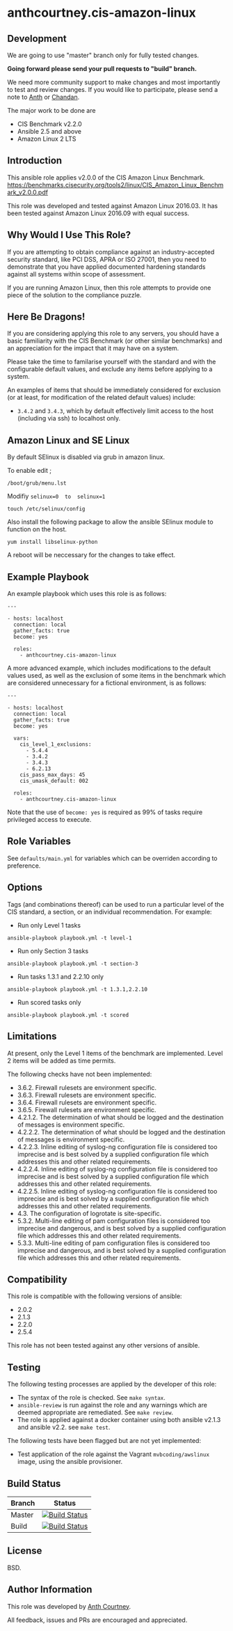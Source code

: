 anthcourtney.cis-amazon-linux
=========

Development
-------------
We are going to use "master" branch only for fully tested changes. 

**Going forward please send your pull requests to "build" branch.**

We need more community support to make changes and most importantly to test and review changes. If you would like to participate, please send a note to [Anth](https://github.com/anthcourtney) or [Chandan](https://github.com/chandanchowdhury).

The major work to be done are
* CIS Benchmark v2.2.0
* Ansible 2.5 and above
* Amazon Linux 2 LTS

Introduction
------------

This ansible role applies v2.0.0 of the CIS Amazon Linux Benchmark. <https://benchmarks.cisecurity.org/tools2/linux/CIS_Amazon_Linux_Benchmark_v2.0.0.pdf>

This role was developed and tested against Amazon Linux 2016.03. It has been tested against Amazon Linux 2016.09 with equal success.

Why Would I Use This Role?
--------------------------

If you are attempting to obtain compliance against an industry-accepted security standard, like PCI DSS, APRA or ISO 27001, then you need to demonstrate that you have applied documented hardening standards against all systems within scope of assessment.

If you are running Amazon Linux, then this role attempts to provide one piece of the solution to the compliance puzzle.

Here Be Dragons!
----------------

If you are considering applying this role to any servers, you should have a basic familiarity with the CIS Benchmark (or other similar benchmarks) and an appreciation for the impact that it may have on a system.

Please take the time to familarise yourself with the standard and with the configurable default values, and exclude any items before applying to a system.

An examples of items that should be immediately considered for exclusion (or at least, for modification of the related default values) include:

* ```3.4.2``` and ```3.4.3```, which by default effectively limit access to the host (including via ssh) to localhost only.

Amazon Linux and SE Linux
----------------
By default SElinux is disabled via grub in amazon linux.

To enable edit ;

```/boot/grub/menu.lst```

Modifiy ```selinux=0  to  selinux=1```

```touch /etc/selinux/config```

Also install the following package to allow the ansible SElinux module to function on the host.

```yum install libselinux-python```

A reboot will be neccessary for the changes to take effect.


Example Playbook
----------------

An example playbook which uses this role is as follows:

```
---

- hosts: localhost
  connection: local
  gather_facts: true
  become: yes

  roles:
    - anthcourtney.cis-amazon-linux
```

A more advanced example, which includes modifications to the default values used, as well as the exclusion of some items in the benchmark which are considered unnecessary for a fictional environment, is as follows:

```
---

- hosts: localhost
  connection: local
  gather_facts: true
  become: yes

  vars:
    cis_level_1_exclusions:
      - 5.4.4
      - 3.4.2
      - 3.4.3
      - 6.2.13   
    cis_pass_max_days: 45
    cis_umask_default: 002
 
  roles:
    - anthcourtney.cis-amazon-linux

```

Note that the use of ```become: yes``` is required as 99% of tasks require privileged access to execute.

Role Variables
--------------

See ```defaults/main.yml``` for variables which can be overriden according to preference.

Options
-------

Tags (and combinations thereof) can be used to run a particular level of the CIS standard, a section, or an individual recommendation. For example:

* Run only Level 1 tasks

```
ansible-playbook playbook.yml -t level-1
```

* Run only Section 3 tasks

```
ansible-playbook playbook.yml -t section-3
```

* Run tasks 1.3.1 and 2.2.10 only

```
ansible-playbook playbook.yml -t 1.3.1,2.2.10
```

* Run scored tasks only

```
ansible-playbook playbook.yml -t scored
```

Limitations
-----------

At present, only the Level 1 items of the benchmark are implemented. Level 2 items will be added as time permits.

The following checks have not been implemented:

* 3.6.2. Firewall rulesets are environment specific.
* 3.6.3. Firewall rulesets are environment specific.
* 3.6.4. Firewall rulesets are environment specific.
* 3.6.5. Firewall rulesets are environment specific.
* 4.2.1.2. The determination of what should be logged and the destination of messages is environment specific.
* 4.2.2.2. The determination of what should be logged and the destination of messages is environment specific.
* 4.2.2.3. Inline editing of syslog-ng configuration file is considered too imprecise and is best solved by a supplied configuration file which addresses this and other related requirements.
* 4.2.2.4. Inline editing of syslog-ng configuration file is considered too imprecise and is best solved by a supplied configuration file which addresses this and other related requirements.
* 4.2.2.5. Inline editing of syslog-ng configuration file is considered too imprecise and is best solved by a supplied configuration file which addresses this and other related requirements.
* 4.3. The configuration of logrotate is site-specific.
* 5.3.2. Multi-line editing of pam configuration files is considered too imprecise and dangerous, and is best solved by a supplied configuration file which addresses this and other related requirements.
* 5.3.3. Multi-line editing of pam configuration files is considered too imprecise and dangerous, and is best solved by a supplied configuration file which addresses this and other related requirements.

Compatibility
-------------

This role is compatible with the following versions of ansible:

* 2.0.2
* 2.1.3
* 2.2.0
* 2.5.4

This role has not been tested against any other versions of ansible.

Testing
-------

The following testing processes are applied by the developer of this role:

* The syntax of the role is checked. See ```make syntax```.
* ```ansible-review``` is run against the role and any warnings which are deemed appropriate are remediated. See ```make review```.
* The role is applied against a docker container using both ansible v2.1.3 and ansible v2.2. see ```make test```.

The following tests have been flagged but are not yet implemented:

* Test application of the role against the Vagrant ```mvbcoding/awslinux``` image, using the ansible provisioner.

Build Status
------------

Branch | Status
| ------------- |:-------------:|
Master | [![Build Status](https://travis-ci.org/anthcourtney/ansible-role-cis-amazon-linux.svg?branch=master)](https://travis-ci.org/anthcourtney/ansible-role-cis-amazon-linux)
Build | [![Build Status](https://travis-ci.org/anthcourtney/ansible-role-cis-amazon-linux.svg?branch=build)](https://travis-ci.org/anthcourtney/ansible-role-cis-amazon-linux)


License
-------

BSD. 

Author Information
------------------

This role was developed by [Anth Courtney](https://au.linkedin.com/in/anthcourtney).

All feedback, issues and PRs are encouraged and appreciated.
